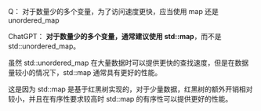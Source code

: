 
Q：
对于数量少的多个变量，为了访问速度更快，应当使用 map 还是 unordered_map

ChatGPT：
**对于数量少的多个变量，通常建议使用 std::map**，而不是 std::unordered_map。

虽然 std::unordered_map 在大量数据时可以提供更快的查找速度，但是在数据量较小的情况下，std::map 通常具有更好的性能。

这是因为 std::map 是基于红黑树实现的，对于少量数据，红黑树的额外开销相对较小，并且在有序性要求较高时 std::map 的有序性可以提供更好的性能。

